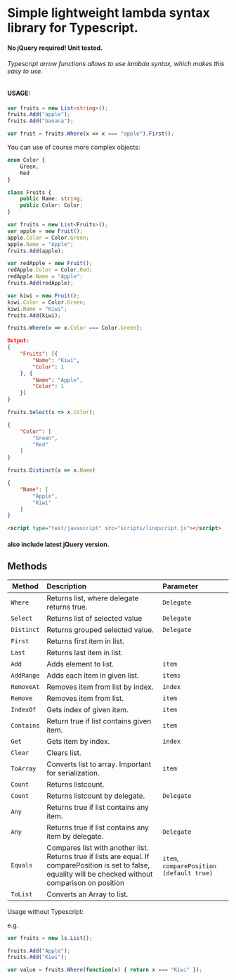 # Simple lightweight lambda syntax library for Typescript.
#### No jQuery required! Unit tested.
###### Typescript arrow functions allows to use lambda syntax, which makes this easy to use.
#### USAGE:

```typescript
var fruits = new List<string>();
fruits.Add("apple");
fruits.Add("banana");

var fruit = fruits.Where(x => x === "apple").First();

```
You can use of course more complex objects:
```typescript
enum Color {
	Green,
	Red
}

class Fruits {
	public Name: string;
	public Color: Color;
}

var fruits = new List<Fruits>();
var apple = new Fruit();
apple.Color = Color.Green;
apple.Name = "Apple";
fruits.Add(apple);

var redApple = new Fruit();
redApple.Color = Color.Red;
redApple.Name = "Apple";
fruits.Add(redApple);

var kiwi = new Fruit();
kiwi.Color = Color.Green;
kiwi.Name = "Kiwi";
fruits.Add(kiwi);

fruits.Where(x => x.Color === Color.Green);
```
```json
Output:
{
	"Fruits": [{
		"Name": "Kiwi",
		"Color": 1
	}, {
		"Name": "Apple",
		"Color": 1
	}]
}
```

```typescript
fruits.Select(x => x.Color);
```
```json
{
	"Color": [
		"Green",
		"Red"
	]
}
```
```typescript
fruits.Distinct(x => x.Name)
```
```json
{
	"Name": [
		"Apple",
		"Kiwi"
	]
}
```
```html
<script type="text/javascript" src="scripts/linqscript.js"></script>
```
#### also include latest jQuery version.


## Methods
| Method        |   Description                                             | Parameter     			|
| ------------- |:-------------                                             |:-----         			|
|  `Where`      |   Returns list, where delegate returns true.              | `Delegate`    			|		
| `Select`      |   Returns list of selected value                          | `Delegate`    			|
| `Distinct`    |   Returns grouped selected value.                         | `Delegate`    			|
| `First`       |   Returns first item in list.                             |               			|
| `Last`        |   Returns last item in list.                              |               			|
|`Add`          |   Adds element to list.                                   | `item`     				|
|`AddRange`     |   Adds each item in given list.                           | `items`    				|
|`RemoveAt`     |   Removes item from list by index.                        | `index`       			|
|`Remove`     	|   Removes item from list.                                 | `item`        			|
|`IndexOf`      |   Gets index of given item.                               | `item`        			|
|`Contains`     |   Return true if list contains given item.                | `item`        			|
|`Get`          |   Gets item by index.                                     | `index`       			|
|`Clear`        |   Clears list.                                            |               			|
|`ToArray`      |   Converts list to array. Important for serialization.    | `item`        			|
|`Count`        |   Returns listcount.                                      |               			|
|`Count`        |   Returns listcount by delegate.                          | `Delegate`    			|
|`Any`          |   Returns true if list contains any item.                 |              		 		|
|`Any`          |   Returns true if list contains any item by delegate.     | `Delegate`				|
|`Equals`       |   Compares list with another list. Returns true if lists are equal. If comparePosition is set to false, equality will be checked without comparison on position        | `item`, `comparePosition (default true)` 	|
|`ToList`       |   Converts an Array to list.						        |               			|

Usage without Typescript:

e.g.
```javascript
var fruits = new ls.List();

fruits.Add("Apple");
fruits.Add("Kiwi");

var value = fruits.Where(function(x) { return x === "Kiwi" });
```
